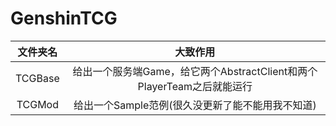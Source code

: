 # GenshinTCG
|文件夹名|大致作用|
|:-:|:-:|
|TCGBase|给出一个服务端Game，给它两个AbstractClient和两个PlayerTeam之后就能运行|
|TCGMod|给出一个Sample范例(很久没更新了能不能用我不知道)|

